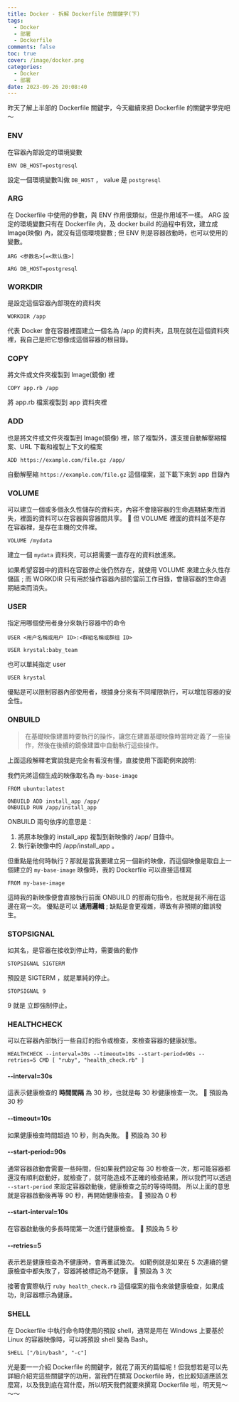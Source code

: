 ```yaml
---
title: Docker - 拆解 Dockerfile 的關鍵字(下)
tags:
  - Docker
  - 部署
  - Dockerfile
comments: false
toc: true
cover: /image/docker.png
categories:
  - Docker
  - 部署
date: 2023-09-26 20:08:40
---
```


昨天了解上半部的 Dockerfile 關鍵字，今天繼續來把 Dockerfile 的關鍵字學完吧～

### ENV

在容器內部設定的環境變數

```docker
ENV DB_HOST=postgresql
```

設定一個環境變數叫做 `DB_HOST` ， value 是 `postgresql`

### ARG

在 Dockerfile 中使用的參數，與 ENV 作用很類似，但是作用域不一樣。
ARG 設定的環境變數只有在 Dockerfile 內，及 docker build 的過程中有效，建立成 Image(映像) 內，就沒有這個環境變數 ; 但 ENV 則是容器啟動時，也可以使用的變數。

```docker
ARG <参数名>[=<默认值>]
```

```docker
ARG DB_HOST=postgresql
```

### WORKDIR

是設定這個容器內部現在的資料夾

```docker
WORKDIR /app
```

代表 Docker 會在容器裡面建立一個名為 /app 的資料夾，且現在就在這個資料夾裡，我自己是把它想像成這個容器的根目錄。

### COPY

將文件或文件夾複製到 Image(鏡像) 裡

```docker
COPY app.rb /app
```

將 app.rb 檔案複製到 app 資料夾裡

### ADD

也是將文件或文件夾複製到 Image(鏡像) 裡，除了複製外，還支援自動解壓縮檔案、URL 下載和複製上下文的檔案

```docker
ADD https://example.com/file.gz /app/
```

自動解壓縮 `https://example.com/file.gz` 這個檔案，並下載下來到 app 目錄內

### VOLUME

可以建立一個或多個永久性儲存的資料夾，內容不會隨容器的生命週期結束而消失，裡面的資料可以在容器與容器間共享。
📍 但 VOLUME 裡面的資料並不是存在容器裡，是存在主機的文件裡。

```docker
VOLUME /mydata
```

建立一個 `mydata` 資料夾，可以把需要一直存在的資料放進來。

如果希望容器中的資料在容器停止後仍然存在，就使用 VOLUME 來建立永久性存儲區 ; 而 WORKDIR 只有用於操作容器內部的當前工作目錄，會隨容器的生命週期結束而消失。

### USER

指定用哪個使用者身分來執行容器中的命令

```docker
USER <用户名稱或用户 ID>:<群組名稱或群组 ID>
```

```docker
USER krystal:baby_team
```

也可以單純指定 user

```docker
USER krystal
```

優點是可以限制容器內部使用者，根據身分來有不同權限執行，可以增加容器的安全性。

### ONBUILD

> 在基礎映像建置時要執行的操作，讓您在建置基礎映像時當時定義了一些操作，然後在後續的鏡像建置中自動執行這些操作。

上面這段解釋老實說我是完全有看沒有懂，直接使用下面範例來說明:

我們先將這個生成的映像取名為 `my-base-image`

```docker
FROM ubuntu:latest

ONBUILD ADD install_app /app/
ONBUILD RUN /app/install_app
```

ONBUILD 兩句依序的意思是：

1. 將原本映像的 install_app 複製到新映像的 /app/ 目錄中。
2. 執行新映像中的 /app/install_app 。

但重點是他何時執行？那就是當我要建立另一個新的映像，而這個映像是取自上一個建立的 `my-base-image` 映像時，我的 Dockerfile 可以直接這樣寫

```docker
FROM my-base-image
```

這時我的新映像便會直接執行前面 ONBUILD 的那兩句指令，也就是我不用在這邊在寫一次。
優點是可以 **通用邏輯** ; 缺點是會更複雜，導致有非預期的錯誤發生。

### STOPSIGNAL

如其名，是容器在接收到停止時，需要做的動作

```docker
STOPSIGNAL SIGTERM
```

預設是 SIGTERM ，就是單純的停止。

```docker
STOPSIGNAL 9
```

9 就是 立即強制停止。

### HEALTHCHECK

可以在容器內部執行一些自訂的指令或檢查，來檢查容器的健康狀態。

```docker
HEALTHCHECK --interval=30s --timeout=10s --start-period=90s --retries=5 CMD [ "ruby", "health_check.rb" ]
```

#### --interval=30s

這表示健康檢查的 **時間間隔** 為 30 秒，也就是每 30 秒健康檢查一次。
📍 預設為 30 秒

#### --timeout=10s

如果健康檢查時間超過 10 秒，則為失敗。
📍 預設為 30 秒

#### --start-period=90s

通常容器啟動會需要一些時間，但如果我們設定每 30 秒檢查一次，那可能容器都還沒有順利啟動好，就檢查了，就可能造成不正確的檢查結果，所以我們可以透過 `--start-period` 來設定容器啟動後，健康檢查之前的等待時間。
所以上面的意思就是容器啟動後再等 90 秒，再開始健康檢查。
📍 預設為 0 秒

#### --start-interval=10s

在容器啟動後的多長時間第一次進行健康檢查。
📍 預設為 5 秒

#### --retries=5

表示若是健康檢查為不健康時，會再重試幾次。
如範例就是如果在 5 次連續的健康檢查中都失敗了，容器將被標記為不健康。
📍 預設為 3 次

接著會實際執行 `ruby health_check.rb` 這個檔案的指令來做健康檢查，如果成功，則容器標示為健康。

### SHELL

在 Dockerfile 中執行命令時使用的預設 shell，通常是用在 Windows 上要基於 Linux 的容器映像時，可以將預設 shell 變為 Bash。

```docker
SHELL ["/bin/bash", "-c"]
```

光是要一一介紹 Dockerfile 的關鍵字，就花了兩天的篇幅呢！但我想若是可以先詳細介紹完這些關鍵字的功用，當我們在撰寫 Dockerfile 時，也比較知道應該怎麼寫，以及我到底在寫什麼，所以明天我們就要來撰寫 Dockerfile 啦，明天見～～～

